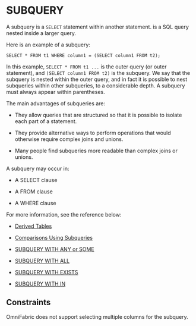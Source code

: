 # **SUBQUERY**

A subquery is a ``SELECT`` statement within another statement. is a SQL query nested inside a larger query.

Here is an example of a subquery:

```
SELECT * FROM t1 WHERE column1 = (SELECT column1 FROM t2);
```

In this example, `SELECT * FROM t1 ...` is the outer query (or outer statement), and `(SELECT column1 FROM t2)` is the subquery. We say that the subquery is nested within the outer query, and in fact it is possible to nest subqueries within other subqueries, to a considerable depth. A subquery must always appear within parentheses.

The main advantages of subqueries are:

- They allow queries that are structured so that it is possible to isolate each part of a statement.

- They provide alternative ways to perform operations that would otherwise require complex joins and unions.

- Many people find subqueries more readable than complex joins or unions.

A subquery may occur in:

- A SELECT clause

- A FROM clause

- A WHERE clause

For more information, see the reference below:

- [Derived Tables](derived-tables.md)

- [Comparisons Using Subqueries](comparisons-using-subqueries.md)

- [SUBQUERY WITH ANY or SOME](subquery-with-any-some.md)

- [SUBQUERY WITH ALL](subquery-with-all.md)

- [SUBQUERY WITH EXISTS](subquery-with-exists.md)

- [SUBQUERY WITH IN](subquery-with-in.md)

## **Constraints**

OmniFabric does not support selecting multiple columns for the subquery.
